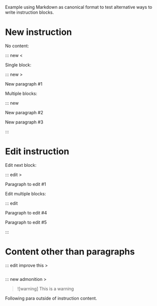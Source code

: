 Example using Markdown as canonical format to test alternative ways to write instruction blocks.

# New instruction

No content:

::: new <

Single block:

::: new >

New paragraph #1

Multiple blocks:

::: new

New paragraph #2

New paragraph #3

:::

# Edit instruction

Edit next block:

::: edit >

Paragraph to edit #1

Edit multiple blocks:

::: edit

Paragraph to edit #4

Paragraph to edit #5

:::

# Content other than paragraphs

::: edit improve this >

```python exec

```

::: new admonition >

> ![warning]
> This is a warning

Following para outside of instruction content.
